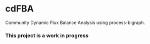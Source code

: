 # cdFBA
Community Dynamic Flux Balance Analysis using process-bigraph. 


### This project is a work in progress

